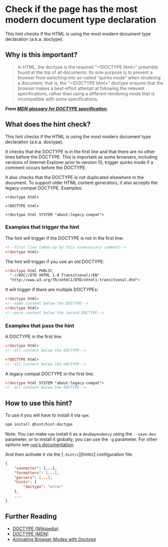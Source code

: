 # Check if the page has the most modern document type declaration

This hint checks if the HTML is using the most modern document type declaration (a.k.a. doctype).

## Why is this important?

> In HTML, the doctype is the required "\<!DOCTYPE html>" preamble
found at the top of all documents. Its sole purpose is to prevent
a browser from switching into so-called “quirks mode” when rendering
a document; that is, the "\<!DOCTYPE html>" doctype ensures that the
browser makes a best-effort attempt at following the relevant specifications,
rather than using a different rendering mode that is incompatible
with some specifications.

***From [MDN glossary for DOCTYPE specification][docmdn].***

## What does the hint check?

This hint checks if the HTML is using the most modern document type declaration (a.k.a. doctype).

It checks that the DOCTYPE is in the first line and that there are no other
lines before the DOCTYPE. This is important as some browsers,
including versions of Internet Explorer prior to version 10, trigger quirks mode if a comment
occurs before the DOCTYPE.

It also checks that the DOCTYPE is not duplicated elsewhere in the document. To support older
HTML content generators, it also accepts the legacy-compat DOCTYPE. Examples:

`<!doctype html>`

`<!DOCTYPE html>`

`<!doctype html SYSTEM "about:legacy-compat">`

### Examples that **trigger** the hint

The hint will trigger if the DOCTYPE is not in the first line:

```html
<!--first line taken up by this unnecessary comment-->
<!doctype html>
```

The hint will trigger if you use an old DOCTYPE:

```html
<!doctype html PUBLIC
  "-//W3C//DTD XHTML 1.0 Transitional//EN"
  "http://www.w3.org/TR/xhtml1/DTD/xhtml1-transitional.dtd">
```

It will trigger if there are multiple DOCTYPEs:

```html
<!doctype html>
<!--some content below the DOCTYPE-->
<!doctype html>
<!--more content below the second DOCTYPE-->
```

### Examples that **pass** the hint

A DOCTYPE in the first line.

```html
<!doctype html>
<!--all content below the DOCTYPE-->
```

```html
<!DOCTYPE html>
<!--all content below the DOCTYPE-->
```

A legacy compat DOCTYPE in the first line.

```html
<!doctype html SYSTEM "about:legacy-compat">
<!--all content below the DOCTYPE-->
```

## How to use this hint?

To use it you will have to install it via `npm`:

```bash
npm install @hint/hint-doctype
```

Note: You can make `npm` install it as a `devDependency` using the `--save-dev`
parameter, or to install it globally, you can use the `-g` parameter. For
other options see
[`npm`'s documentation](https://docs.npmjs.com/cli/install).

And then activate it via the [`.hintrc`][hintrc]
configuration file:

```json
{
    "connector": {...},
    "formatters": [...],
    "parsers": [...],
    "hints": {
        "doctype": "error"
    },
    ...
}
```

## Further Reading

* [DOCTYPE (Wikipedia)][docwiki]
* [DOCTYPE (MDN)][docmdn]
* [Activating Browser Modes with Doctype][hsivonen]

<!-- Link labels: -->

[docwiki]: https://en.wikipedia.org/wiki/Document_type_declaration
[docmdn]: https://developer.mozilla.org/en-US/docs/Glossary/DOCTYPE
[hsivonen]: https://hsivonen.fi/doctype/
